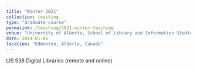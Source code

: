 ```yaml
---
title: "Winter 2021"
collection: teaching
type: "Graduate course"
permalink: /teaching/2021-winter-teaching
venue: "University of Alberta, School of Library and Information Studies"
date: 2014-01-01
location: "Edmonton, Alberta, Canada"
---
```


LIS 538 Digital Libraries (remote and online)
